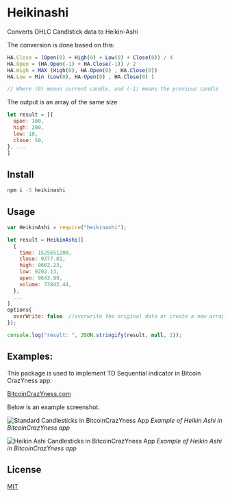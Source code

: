 # Heikinashi
Converts OHLC Candlstick data to Heikin-Ashi 

The conversion is done based on this:

```javascript
HA.Close = (Open(0) + High(0) + Low(0) + Close(0)) / 4
HA.Open = (HA.Open(-1) + HA.Close(-1)) / 2
HA.High = MAX (High(0), HA.Open(0) , HA.Close(0))
HA.Low = Min (Low(0), HA-Open(0) , HA.Close(0) )

// Where (0) means current candle, and (-1) means the previous candle
```

The output is an array of the same size

```javascript
let result = [{
  open: 100,
  high: 200,
  low: 10,
  close: 50,
}, ...
]
```


## Install

```bash
npm i -S heikinashi
```

## Usage

```javascript
var HeikinAshi = require("heikinashi");

let result = HeikinAshi([
  {
    time: 1525651200,
    close: 9377.81,
    high: 9662.23,
    low: 9202.13,
    open: 9643.99,
    volume: 73842.44,
  },
  ...
], 
options{
  overWrite: false  //overwrite the original data or create a new array
});

console.log("result: ", JSON.stringify(result, null, 2));
```

## Examples:
This package is used to implement TD Sequential indicator in Bitcoin CrazYness app:

[BitcoinCrazYness.com](bitcoincrazyness.com)

Below is an example screenshot.

![Standard Candlesticks in BitcoinCrazYness App](https://raw.githubusercontent.com/ourarash/tdsequential/master/screenshots/standard.jpg)
*Example of Heikin Ashi in BitcoinCrazYness app*
 

![Heikin Ashi Candlesticks in BitcoinCrazYness App](https://raw.githubusercontent.com/ourarash/tdsequential/master/screenshots/heikinashi.jpg)
*Example of Heikin Ashi in BitcoinCrazYness app*
 

## License

[MIT](http://vjpr.mit-license.org)
